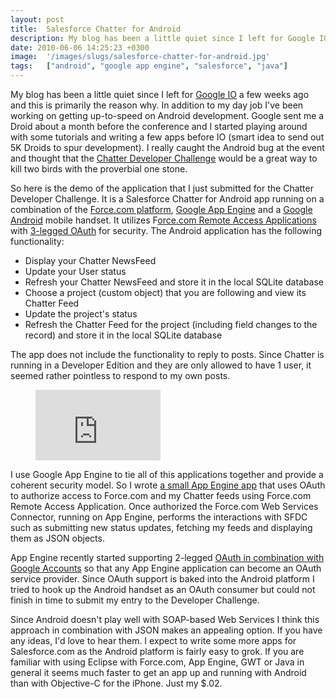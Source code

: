 ```yaml
---
layout: post
title:  Salesforce Chatter for Android
description: My blog has been a little quiet since I left for Google IO  a few weeks ago and this is primarily the reason why. In addition to my day job Ive been working on getting up-to-speed on Android development. Google sent me a Droid about a month before the conference and I started playing around with some tutorials and writing a few apps before IO (smart idea to send out 5K Droids to spur development). I really caught the Android bug at the event and thought that the Chatter Developer Challenge would
date: 2010-06-06 14:25:23 +0300
image:  '/images/slugs/salesforce-chatter-for-android.jpg'
tags:   ["android", "google app engine", "salesforce", "java"]
---
```

<p>My blog has been a little quiet since I left for <a href="http://www.youtube.com/user/GoogleDevelopers#p/a">Google IO</a> a few weeks ago and this is primarily the reason why. In addition to my day job I've been working on getting up-to-speed on Android development. Google sent me a Droid about a month before the conference and I started playing around with some tutorials and writing a few apps before IO (smart idea to send out 5K Droids to spur development). I really caught the Android bug at the event and thought that the <a href="http://developer.force.com/chatter_developer_challenge">Chatter Developer Challenge</a> would be a great way to kill two birds with the proverbial one stone.</p>
<p>So here is the demo of the application that I just submitted for the Chatter Developer Challenge. It is a Salesforce Chatter for Android app running on a combination of the <a href="http://www.salesforce.com/platform/">Force.com platform</a>, <a href="http://code.google.com/appengine/">Google App Engine</a> and a <a href="http://www.android.com/">Google Android</a> mobile handset. It utilizes F<a href="http://developer.force.com/releases/release_feature?key=Remote+Access+Applications+with+OAuth">orce.com Remote Access Applications</a> with <a href="http://hueniverse.com/oauth/guide/terminology/">3-legged OAuth</a> for security. The Android application has the following functionality:</p>
<ul>
<li>Display your Chatter NewsFeed</li>
<li>Update your User status</li>
<li>Refresh your Chatter NewsFeed and store it in the local SQLite database</li>
<li>Choose a project (custom object) that you are following and view its Chatter Feed</li>
<li>Update the project's status</li>
<li>Refresh the Chatter Feed for the project (including field changes to the record) and store it in the local SQLite database</li>
</ul>
<p>The app does not include the functionality to reply to posts. Since Chatter is running in a Developer Edition and they are only allowed to have 1 user, it seemed rather pointless to respond to my own posts.</p>
<figure class="kg-card kg-embed-card"><iframe width="200" height="113" src="https://www.youtube.com/embed/2KggRjco6bs?feature=oembed" frameborder="0" allow="accelerometer; autoplay; clipboard-write; encrypted-media; gyroscope; picture-in-picture" allowfullscreen></iframe></figure><p>I use Google App Engine to tie all of this applications together and provide a coherent security model. So I wrote <a href="http://chatter-android.appspot.com">a small App Engine app</a> that uses OAuth to authorize access to Force.com and my Chatter feeds using Force.com Remote Access Application. Once authorized the Force.com Web Services Connector, running on App Engine, performs the interactions with SFDC such as submitting new status updates, fetching my feeds and displaying them as JSON objects.</p>
<p>App Engine recently started supporting 2-legged <a href="http://code.google.com/appengine/docs/java/oauth/overview.html">OAuth in combination with Google Accounts</a> so that any App Engine application can become an OAuth service provider. Since OAuth support is baked into the Android platform I tried to hook up the Android handset as an OAuth consumer but could not finish in time to submit my entry to the Developer Challenge.</p>
<p><a href="http://old.jeffdouglas.com/wp-content/uploads/2010/06/Chatter_Android4.png"><img src="http://res.cloudinary.com/blog-jeffdouglas-com/image/upload/v1401030433/tpynphfsqiqj67eilnxg.png" alt="" ></a><br>
Since Android doesn't play well with SOAP-based Web Services I think this approach in combination with JSON makes an appealing option. If you have any ideas, I'd love to hear them. I expect to write some more apps for Salesforce.com as the Android platform is fairly easy to grok. If you are familiar with using Eclipse with Force.com, App Engine, GWT or Java in general it seems much faster to get an app up and running with Android than with Objective-C for the iPhone. Just my $.02.</p>

